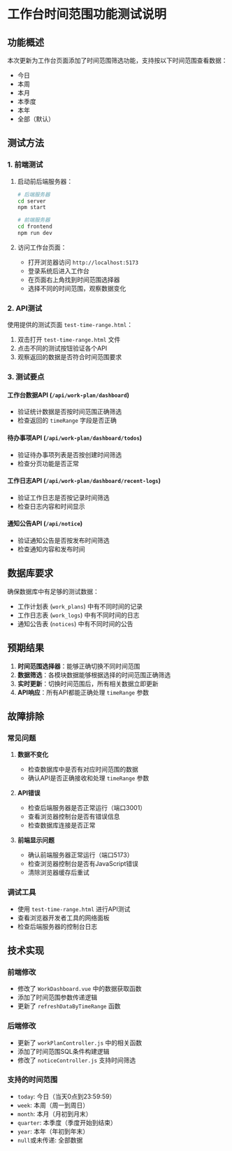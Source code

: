 # 工作台时间范围功能测试说明

## 功能概述

本次更新为工作台页面添加了时间范围筛选功能，支持按以下时间范围查看数据：
- 今日
- 本周
- 本月
- 本季度
- 本年
- 全部（默认）

## 测试方法

### 1. 前端测试

1. 启动前后端服务器：
   ```bash
   # 后端服务器
   cd server
   npm start
   
   # 前端服务器
   cd frontend
   npm run dev
   ```

2. 访问工作台页面：
   - 打开浏览器访问 `http://localhost:5173`
   - 登录系统后进入工作台
   - 在页面右上角找到时间范围选择器
   - 选择不同的时间范围，观察数据变化

### 2. API测试

使用提供的测试页面 `test-time-range.html`：

1. 双击打开 `test-time-range.html` 文件
2. 点击不同的测试按钮验证各个API
3. 观察返回的数据是否符合时间范围要求

### 3. 测试要点

#### 工作台数据API (`/api/work-plan/dashboard`)
- 验证统计数据是否按时间范围正确筛选
- 检查返回的 `timeRange` 字段是否正确

#### 待办事项API (`/api/work-plan/dashboard/todos`)
- 验证待办事项列表是否按创建时间筛选
- 检查分页功能是否正常

#### 工作日志API (`/api/work-plan/dashboard/recent-logs`)
- 验证工作日志是否按记录时间筛选
- 检查日志内容和时间显示

#### 通知公告API (`/api/notice`)
- 验证通知公告是否按发布时间筛选
- 检查通知内容和发布时间

## 数据库要求

确保数据库中有足够的测试数据：
- 工作计划表 (`work_plans`) 中有不同时间的记录
- 工作日志表 (`work_logs`) 中有不同时间的日志
- 通知公告表 (`notices`) 中有不同时间的公告

## 预期结果

1. **时间范围选择器**：能够正确切换不同时间范围
2. **数据筛选**：各模块数据能够根据选择的时间范围正确筛选
3. **实时更新**：切换时间范围后，所有相关数据立即更新
4. **API响应**：所有API都能正确处理 `timeRange` 参数

## 故障排除

### 常见问题

1. **数据不变化**
   - 检查数据库中是否有对应时间范围的数据
   - 确认API是否正确接收和处理 `timeRange` 参数

2. **API错误**
   - 检查后端服务器是否正常运行（端口3001）
   - 查看浏览器控制台是否有错误信息
   - 检查数据库连接是否正常

3. **前端显示问题**
   - 确认前端服务器正常运行（端口5173）
   - 检查浏览器控制台是否有JavaScript错误
   - 清除浏览器缓存后重试

### 调试工具

- 使用 `test-time-range.html` 进行API测试
- 查看浏览器开发者工具的网络面板
- 检查后端服务器的控制台日志

## 技术实现

### 前端修改
- 修改了 `WorkDashboard.vue` 中的数据获取函数
- 添加了时间范围参数传递逻辑
- 更新了 `refreshDataByTimeRange` 函数

### 后端修改
- 更新了 `workPlanController.js` 中的相关函数
- 添加了时间范围SQL条件构建逻辑
- 修改了 `noticeController.js` 支持时间筛选

### 支持的时间范围
- `today`: 今日（当天0点到23:59:59）
- `week`: 本周（周一到周日）
- `month`: 本月（月初到月末）
- `quarter`: 本季度（季度开始到结束）
- `year`: 本年（年初到年末）
- `null`或未传递: 全部数据